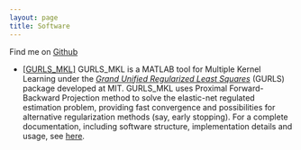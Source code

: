 ```yaml
---
layout: page
title: Software
---
```


Find me on [Github](http://github.com/jereliu)

* [[GURLS_MKL]](https://github.com/jereliu/GURLS/tree/master/gurls) GURLS_MKL is a MATLAB tool for Multiple Kernel Learning under the [*Grand Unified Regularized Least Squares*](http://lcsl.mit.edu/#/downloads/gurls) (GURLS) package developed at MIT. GURLS_MKL uses Proximal Forward-Backward Projection method to solve the elastic-net regulated estimation problem, providing fast convergence and possibilities for alternative regularization methods (say, early stopping). 
For a complete documentation, including software structure, implementation details and usage, see [here](/download/code/GURLS_MKL.pdf).